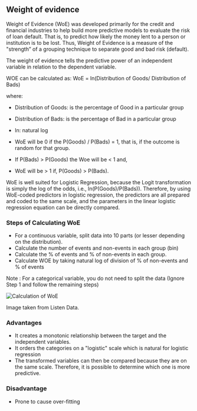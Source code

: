 ## Weight of evidence

Weight of Evidence (WoE) was developed primarily for the credit and financial industries to help build more predictive models to evaluate the risk of loan default. That is, to predict how likely the money lent to a person or institution is to be lost. Thus, Weight of Evidence is a measure of the "strength” of a grouping technique to separate good and bad risk (default).

The weight of evidence tells the predictive power of an independent variable in relation to the dependent variable.

WOE can be calculated as:
WoE = ln(Distribution of Goods/ Distribution of Bads)

where:

- Distribution of Goods: is the percentage of Good in a particular group
- Distribution of Bads: is the percentage of Bad in a particular group
- ln: natural log

- WoE will be 0 if the P(Goods) / P(Bads) = 1, that is, if the outcome is random for that group.
- If P(Bads) > P(Goods) the Woe will be < 1 and,
- WoE will be > 1 if, P(Goods) > P(Bads).

WoE is well suited for Logistic Regression, because the Logit transformation is simply the log of the odds, i.e., ln(P(Goods)/P(Bads)). Therefore, by using WoE-coded predictors in logistic regression, the predictors are all prepared and coded to the same scale, and the parameters in the linear logistic regression equation can be directly compared.

### Steps of Calculating WoE

- For a continuous variable, split data into 10 parts (or lesser depending on the distribution).
- Calculate the number of events and non-events in each group (bin)
- Calculate the % of events and % of non-events in each group.
- Calculate WOE by taking natural log of division of % of non-events and % of events

Note : For a categorical variable, you do not need to split the data (Ignore Step 1 and follow the remaining steps)

![Calculation of WoE](url "https://1.bp.blogspot.com/-eNJ4G_DqhUs/XNRigoIXh2I/AAAAAAAAHiU/8Bt059tLpDoc6DKBUPCOf3ffOW2eOO2DQCLcBGAs/s1600/IV_WOE.png")

Image taken from Listen Data.

### Advantages

- It creates a monotonic relationship between the target and the independent variables.
- It orders the categories on a "logistic" scale which is natural for logistic regression
- The transformed variables can then be compared because they are on the same scale. Therefore, it is possible to determine which one is more predictive.

### Disadvantage

- Prone to cause over-fitting

